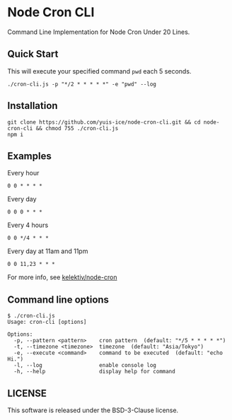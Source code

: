
# Node Cron CLI

Command Line Implementation for Node Cron Under 20 Lines.

## Quick Start

This will execute your specified command `pwd` each 5 seconds.

```
./cron-cli.js -p "*/2 * * * * *" -e "pwd" --log
```

## Installation

```
git clone https://github.com/yuis-ice/node-cron-cli.git && cd node-cron-cli && chmod 755 ./cron-cli.js
npm i
```

## Examples

Every hour
```
0 0 * * * *
```

Every day
```
0 0 0 * * *
```

Every 4 hours
```
0 0 */4 * * *
```

Every day at 11am and 11pm
```
0 0 11,23 * * *
```

For more info, see [kelektiv/node-cron](https://github.com/kelektiv/node-cron)

## Command line options

```
$ ./cron-cli.js
Usage: cron-cli [options]

Options:
  -p, --pattern <pattern>    cron pattern  (default: "*/5 * * * * *")
  -t, --timezone <timezone>  timezone  (default: "Asia/Tokyo")
  -e, --execute <command>    command to be executed  (default: "echo Hi.")
  -l, --log                  enable console log
  -h, --help                 display help for command
```

## LICENSE

This software is released under the BSD-3-Clause license.
